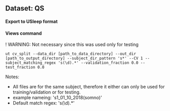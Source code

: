 ## Dataset: QS

#### Export to USleep format

#### Views command
! WARNING: Not necessary since this was used only for testing
```
ut cv_split --data_dir [path_to_data_directory] --out_dir [path_to_output_directory] --subject_dir_pattern 's*' --CV 1 --subject_matching_regex 's(\d).*' --validation_fraction 0.0 --test_fraction 0.0
```

Notes: 
- All files are for the same subject, therefore it either can only be used for training/validation or for testing. 
- example nameing: 's1_01_10_2018(somno)'
- Default match regex: 's(\d).*'
